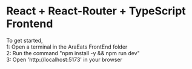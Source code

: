 # React + React-Router + TypeScript Frontend

To get started,   
1: Open a terminal in the AraEats FrontEnd folder  
2: Run the command "npm install -y && npm run dev"  
3: Open 'http://localhost:5173' in your browser  
